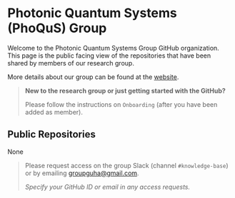 # Photonic Quantum Systems (PhoQuS) Group

Welcome to the Photonic Quantum Systems Group GitHub organization. This page is the public facing view of the repositories that have been shared by members of our research group.

More details about our group can be found at the [website](https://guhagroup.umd.edu/).

> **New to the research group or just getting started with the GitHub?**
> 
> Please follow the instructions on `Onboarding` (after you have been added as member).

## Public Repositories
None 

> Please request access on the group Slack (channel `#knowledge-base`) or by emailing [groupguha@gmail.com](mailto:groupguha@gmail.com).
> 
> _Specify your GitHub ID or email in any access requests._
